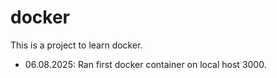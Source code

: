 # docker
This is a project to learn docker.
- 06.08.2025: Ran first docker container on local host 3000.